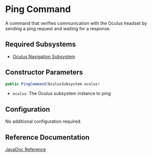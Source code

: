 # Ping Command

A command that verifies communication with the Oculus headset by sending a ping request and waiting for a response.

## Required Subsystems
- [Oculus Navigation Subsystem](/5152_Template/library/subsystems/vision/questnav)

## Constructor Parameters
```java
public PingCommand(OculusSubsystem oculus)
```
- `oculus`: The Oculus subsystem instance to ping

## Configuration
No additional configuration required.

## Reference Documentation

[JavaDoc Reference](/5152_Template/javadoc/frc/alotobots/library/subsystems/vision/questnav/commands/PingCommand.html)
